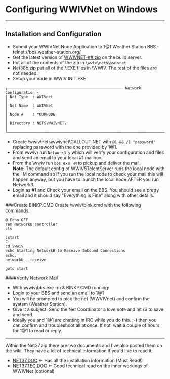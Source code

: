 # Configuring WWIVNet on Windows
***

## Installation and Configuration

* Submit your WWIVNet Node Application to 1@1 Weather Station BBS - telnet://bbs.weather-station.org/
* Get the latest version of [WWIVNET-##.zip](http://build.wwivbbs.org/job/wwivnet/) on the build server. 
* Put all of the contents of the zip in ```\wwiv\nets\wwivnet```
* [Net38b.zip](http://www.wwiv.us/net38b3.zip) put all of the *.EXE files in \WWIV. The rest of the files are not needed.
* Setup your node in WWIV INIT.EXE
```
┌─────────────────────────────────────────────────── Network Configuration ┐
│ Net Type  : WWIVnet                                                      │
│ Net Name  : WWIVNet                                                      │
│ Node #    : YOURNODE                                                     │
│ Directory : NETS\WWIVNET\                                                │
└──────────────────────────────────────────────────────────────────────────┘
```
* Create \wwiv\nets\wwivnet\CALLOUT.NET with ```@1 && /1 "password"``` replacing password with the one provided by 1@1.
* From \wwiv\ run ```Network3 y``` which will verify your configuration and files and send an email to your local #1 mailbox. 
* From the \wwiv run ```bbs.exe -M``` to pickup and deliver the mail.  
**Note:** The default config of WWIV5TelentServer runs the local node with the -M command so if you run the local node to check your mail this will happen anyway, but you have to launch the local node AFTER you run Network3.
* Login as #1 and Check your email on the BBS. You should see a pretty email and it should say "Everything is Fine" along with other details.

###Create BINKP.CMD
Create \wwiv\bink.cmd with the following commands:
```
@ Echo OFF
rem NetworkB controller
cls

:start
C:
cd \wwiv
echo Starting NetworkB to Receive Inbound Connections
echo.
networkb --receive

goto start
```

####Verify Network Mail
* With \wwiv\bbs.exe -m & BINKP.CMD running:
* Login to your BBS and send an email to 1@1
* You will be prompted to pick the net (WWVIVnet) and confirm the system (Weather Station).
* Give it a subject. Send the Net Coordinator a love note and hit /S to save and send.
* Ideally you and 1@1 are chatting in IRC while you do this. ;-) then you can confirm and troubleshoot all at once. If not, wait a couple of hours for 1@1 to read or reply.

***
Within the Net37.zip there are two documents and I've also posted them on the wiki. They have a lot of technical information if you'd like to read it.

* [NET37.DOC](net37doc) <- Has all the installation information (Must Read!)
* [NET37TEC.DOC](net37tecdoc) <- Good technical read on the inner workings of WWIVNet (optional)